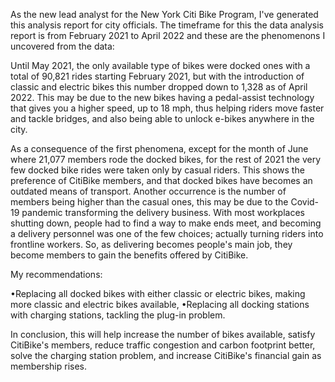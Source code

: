 As the new lead analyst for the New York Citi Bike Program, I've generated this analysis report for city officials. The timeframe for this the data analysis report is from February 2021 to April 2022 and these are the phenomenons I uncovered from the data:

Until May 2021, the only available type of bikes were docked ones with a total of 90,821 rides starting February 2021, but with the introduction of classic and electric bikes this number dropped down to 1,328 as of April 2022.
This may be due to the new bikes having a pedal-assist technology that gives you a higher speed, up to 18 mph, thus helping riders move faster and tackle bridges, and also being able to unlock e-bikes anywhere in the city.

As a consequence of the first phenomena, except for the month of June where 21,077 members rode the docked bikes, for the rest of 2021 the very few docked bike rides were taken only by casual riders.
This shows the preference of CitiBike members, and that docked bikes have becomes an outdated means of transport.
Another occurrence is the number of members being higher than the casual ones, this may be due to the Covid-19 pandemic transforming the delivery business. With most workplaces shutting down, people had to find a way to make ends meet, and becoming a delivery personnel was one of the few choices; actually turning riders into frontline workers. So, as delivering becomes people's main job, they become members to gain the benefits offered by CitiBike.

My recommendations:

•Replacing all docked bikes with either classic or electric bikes, making more classic and electric bikes available,
•Replacing all docking stations with charging stations, tackling the plug-in problem.

In conclusion, this will help increase the number of bikes available, satisfy CitiBike's members, reduce traffic congestion and carbon footprint better, solve the charging station problem, and increase CitiBike's financial gain as membership rises.



